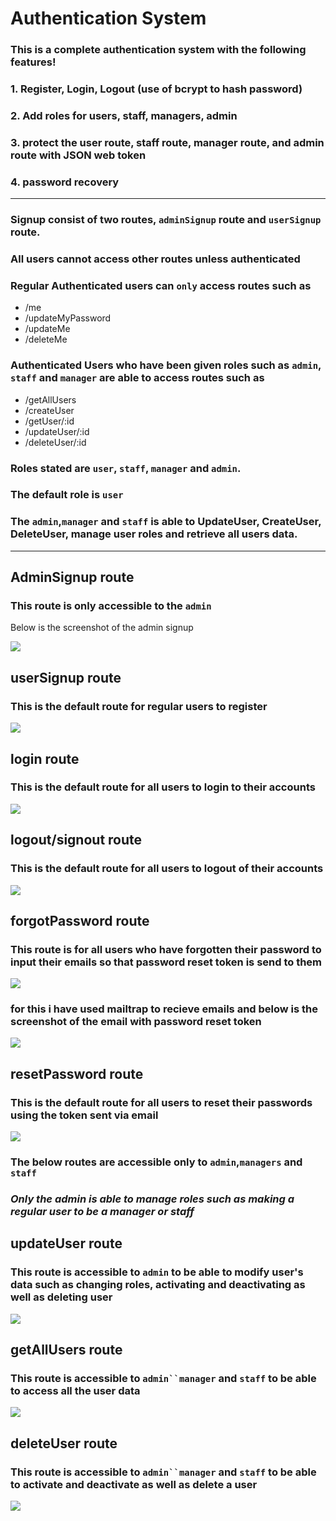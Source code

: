 # **Authentication System**

### This is a complete authentication system with the following features!
### 1. Register, Login, Logout (use of bcrypt to hash password)
### 2. Add roles for users, staff, managers, admin
### 3. protect the user route, staff route, manager route, and     admin route with JSON web token
### 4. password recovery

---
### Signup consist of two routes, `adminSignup` route and `userSignup` route.

### All users cannot access other routes unless authenticated
### Regular Authenticated  users can `only` access routes such as 
- /me
- /updateMyPassword
- /updateMe
- /deleteMe

### Authenticated Users who have been given roles such as `admin`, `staff` and `manager` are able to access routes such as
- /getAllUsers
- /createUser
- /getUser/:id
- /updateUser/:id
- /deleteUser/:id

### Roles stated are `user`, `staff`, `manager` and `admin`.
### The default role is `user`
### The `admin`,`manager` and `staff` is able to UpdateUser, CreateUser, DeleteUser, manage user roles and retrieve all users data. 
---

## AdminSignup route
### This route is only accessible to the `admin`
Below is the screenshot of the admin signup

![](screenshots/adminSignup.png)

## userSignup route
### This is the default route for regular users to register
![](screenshots/userSignup.png)

## login route
### This is the default route for all users to login to their accounts
![](screenshots/login.png)


## logout/signout route
### This is the default route for all users to logout of their accounts
![](screenshots/logout.png)


## forgotPassword route
### This route  is for all users who have forgotten their password to input their emails so that password reset token is send to them
![](screenshots/forgotPassword.png)

### for this i have used mailtrap to recieve emails and below is the screenshot of the email with password reset token
![](screenshots/email.png)


## resetPassword route
### This is the default route for all users to reset their passwords using the token sent via email
![](screenshots/passwordReset.png)


### The below routes are accessible only to `admin`,`managers` and `staff`

### ***Only the admin is able to manage roles such as making a regular user to be a manager or staff***


## updateUser route
### This route is accessible to `admin` to be able to modify user's data such as changing roles, activating and deactivating  as well as deleting user
![](screenshots/updateUser.png)


## getAllUsers route
### This route is accessible to `admin``manager` and `staff` to be able to access all the user data
![](screenshots/getAllUsers.png)

## deleteUser route
### This route is accessible to `admin``manager` and `staff` to be able to activate and deactivate  as well as delete a user
![](screenshots/deleteUser.png)





